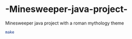 # -Minesweeper-java-project-
 Minesweeper java project with a roman mythology theme
 
 ```bash
 make
 ```

